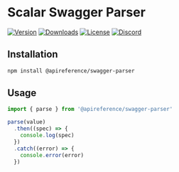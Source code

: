 # Scalar Swagger Parser

[![Version](https://img.shields.io/npm/v/%40scalar/swagger-parser)](https://www.npmjs.com/package/@apireference/swagger-parser)
[![Downloads](https://img.shields.io/npm/dm/%40scalar/swagger-parser)](https://www.npmjs.com/package/@apireference/swagger-parser)
[![License](https://img.shields.io/npm/l/%40scalar%2Fswagger-parser)](https://www.npmjs.com/package/@apireference/swagger-parser)
[![Discord](https://img.shields.io/discord/1135330207960678410?style=flat&color=5865F2)](https://discord.gg/8HeZcRGPFS)

## Installation

```bash
npm install @apireference/swagger-parser
```

## Usage

```js
import { parse } from '@apireference/swagger-parser'

parse(value)
  .then((spec) => {
    console.log(spec)
  })
  .catch((error) => {
    console.error(error)
  })
```
